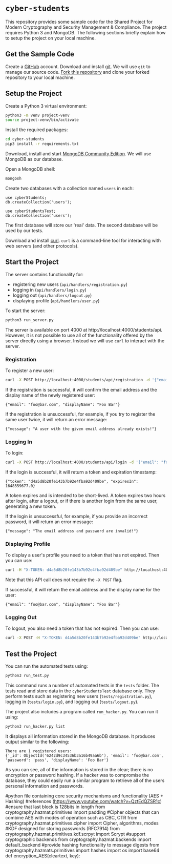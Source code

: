 # `cyber-students`

This repository provides some sample code for the Shared Project for
Modern Cryptography and Security Management & Compliance. The project
requires Python 3 and MongoDB. The following sections briefly explain
how to setup the project on your local machine.

## Get the Sample Code

Create a [GitHub](https://github.com) account. Download and install
[git](https://git-scm.com). We will use `git` to manage our source
code. [Fork this
repository](https://docs.github.com/en/get-started/quickstart/fork-a-repo)
and clone your forked repository to your local machine.

## Setup the Project

Create a Python 3 virtual environment:

```sh
python3 -m venv project-venv
source project-venv/bin/activate
```

Install the required packages:

```sh
cd cyber-students
pip3 install -r requirements.txt
```

Download, install and start [MongoDB Community
Edition](https://www.mongodb.com/docs/manual/installation). We will
use MongoDB as our database.

Open a MongoDB shell:

```sh
mongosh
```

Create two databases with a collection named `users` in each:

```
use cyberStudents;
db.createCollection('users');

use cyberStudentsTest;
db.createCollection('users');
```

The first database will store our 'real' data. The second database
will be used by our tests.

Download and install [curl](https://curl.se). `curl` is a command-line
tool for interacting with web servers (and other protocols).

## Start the Project

The server contains functionality for:

* registering new users (`api/handlers/registration.py`)
* logging in (`api/handlers/login.py`)
* logging out (`api/handlers/logout.py`)
* displaying profile (`api/handlers/user.py`)

To start the server:

```sh
python3 run_server.py
```

The server is available on port 4000 at
http://localhost:4000/students/api. However, it is not possible to use
all of the functionality offered by the server directly using a
browser. Instead we will use `curl` to interact with the server.

### Registration

To register a new user:

```sh
curl -X POST http://localhost:4000/students/api/registration -d '{"email": "foo@bar.com", "password": "pass", "displayName": "Foo Bar"}'
```

If the registration is successful, it will confirm the email address
and the display name of the newly registered user:

```
{"email": "foo@bar.com", "displayName": "Foo Bar"}
```

If the registration is unsuccessful, for example, if you try to
register the same user twice, it will return an error message:

```
{"message": "A user with the given email address already exists!"}
```

### Logging In

To login:

```sh
curl -X POST http://localhost:4000/students/api/login -d '{"email": "foo@bar.com", "password": "pass"}'
```

If the login is successful, it will return a token and expiration
timestamp:

```
{"token": "d4a5d8b20fe143b7b92e4fba92d409be", "expiresIn": 1648559677.0}
```

A token expires and is intended to be short-lived. A token expires two
hours after login, after a logout, or if there is another login from
the same user, generating a new token.

If the login is unsuccessful, for example, if you provide an incorrect
password, it will return an error message:

```
{"message": "The email address and password are invalid!"}
```

### Displaying Profile

To display a user's profile you need to a token that has not
expired. Then you can use:

```sh
curl -H "X-TOKEN: d4a5d8b20fe143b7b92e4fba92d409be" http://localhost:4000/students/api/user
```

Note that this API call does not require the `-X POST` flag.

If successful, it will return the email address and the display name
for the user:

```
{"email": "foo@bar.com", "displayName": "Foo Bar"}
```

### Logging Out

To logout, you also need a token that has not expired. Then you can
use:


```sh
curl -X POST -H "X-TOKEN: d4a5d8b20fe143b7b92e4fba92d409be" http://localhost:4000/students/api/logout
```

## Test the Project

You can run the automated tests using:

```sh
python3 run_test.py
```

This command runs a number of automated tests in the `tests`
folder. The tests read and store data in the `cyberStudentsTest`
database only. They perform tests such as registering new users
(`tests/registration.py`), logging in (`tests/login.py`), and logging
out (`tests/logout.py`).

The project also includes a program called `run_hacker.py`. You can
run it using:

```sh
python3 run_hacker.py list
```

It displays all information stored in the MongoDB database. It
produces output similar to the following:

```
There are 1 registered users:
{'_id': ObjectId('6242d9c34536b3a16b49aa6b'), 'email': 'foo@bar.com', 'password': 'pass', 'displayName': 'Foo Bar'}
```

As you can see, all of the information is stored in the clear; there
is no encryption or password hashing. If a hacker was to compromise
the database, they could easily run a similar program to retrieve all
of the users personal information and passwords.

#python file containing core security mechanisms and functionality (AES + Hashing) #references (https://www.youtube.com/watch?v=QztEdQZSR1c) #ensure that last block is 128bits in length from cryptography.hazmat.primitives import padding #Cipher objects that can combine AES with modes of operation such as CBC, CTR from cryptography.hazmat.primitives.cipher import Cipher, algorithms, modes #KDF designed for storing passwords (RFC7914) from cryptography.hazmat.primitives.kdf.scrpyt import Scrypt #support cryptographic backends from cryptography.hazmat.backends import default_backend #provide hashing functionality to message digests from cryptography.hazmats.primitives import hashes import os  import base64  def encryption_AES(cleartext, key):

